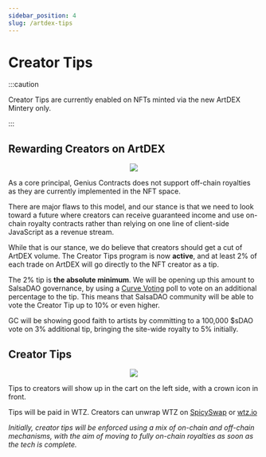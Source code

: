 ```yaml
---
sidebar_position: 4
slug: /artdex-tips
---
```


# Creator Tips

:::caution 

Creator Tips are currently enabled on NFTs minted via the new ArtDEX Mintery only.

:::

## Rewarding Creators on ArtDEX

<p align="center"><img src="/artdex-tips-share.png" /></p>

As a core principal, Genius Contracts does not support off-chain royalties as they are currently implemented in the NFT space. 

There are major flaws to this model, and our stance is that we need to look toward a future where creators can receive guaranteed income and use on-chain royalty contracts rather than relying on one line of client-side JavaScript as a revenue stream.

While that is our stance, we do believe that creators should get a cut of ArtDEX volume. The Creator Tips program is now **active**, and at least 2% of each trade on ArtDEX will go directly to the NFT creator as a tip.

The 2% tip is **the absolute minimum**. We will be opening up this amount to SalsaDAO governance, by using a <a target="_blank" href="https://salsadao.xyz/#/curve">Curve Voting</a> poll to vote on an additional percentage to the tip. This means that SalsaDAO community will be able to vote the Creator Tip up to 10% or even higher.

GC will be showing good faith to artists by committing to a 100,000 $sDAO vote on 3% additional tip, bringing the site-wide royalty to 5% initially.

## Creator Tips

<p align="center"><img src="/artdex-tips-cart.png" /></p>

Tips to creators will show up in the cart on the left side, with a crown icon in front.

Tips will be paid in WTZ. Creators can unwrap WTZ on <a target="_blank" href="https://spicyswap.xyz/#/swap?tokenLeft=KT1PnUZCp3u2KzWr93pn4DD7HAJnm3rWVrgn:0&tokenRight=xtz">SpicySwap</a> or <a target="_blank" href="https://wtz.io/">wtz.io</a>

*Initially, creator tips will be enforced using a mix of on-chain and off-chain mechanisms, with the aim of moving to fully on-chain royalties as soon as the tech is complete.*